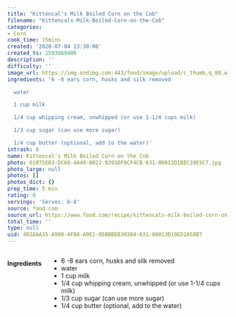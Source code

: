 ```yaml
---
title: "Kittencal's Milk Boiled Corn on the Cob"
filename: "Kittencals-Milk-Boiled-Corn-on-the-Cob"
categories:
- Corn
cook_time: 15mins
created: '2020-07-04 13:30:06'
created_ts: 1593869406
description: ''
difficulty: ''
image_url: https://img.sndimg.com:443/food/image/upload/c_thumb,q_80,w_616,h_347/v1/img/recipes/12/18/97/picQm6KFZ.jpg
ingredients: '6 -8 ears corn, husks and silk removed

  water

  1 cup milk

  1/4 cup whipping cream, unwhipped (or use 1-1/4 cups milk)

  1/3 cup sugar (can use more sugar)

  1/4 cup butter (optional, add to the water)'
intrash: 0
name: Kittencal's Milk Boiled Corn on the Cob
photo: 61075E03-DC68-4A49-B022-8391DF0CF4CB-631-00013D1BEC39E5C7.jpg
photo_large: null
photos: []
photos_dict: {}
prep_time: 5 min
rating: 0
servings: 'Serves: 6-8'
source: food.com
source_url: https://www.food.com/recipe/kittencals-milk-boiled-corn-on-the-cob-121897
total_time: ''
type: null
uid: 4D1DAA35-A990-4F80-A9E1-05BBBEB30304-631-00013D19ED1A58B7
---
```

<div class="large-8 medium-7 columns" id="writeup">	</div><!-- #writeup -->
</div><!-- #row-one -->
<div class="row" id="row-two">	<div class="medium-4 small-5 columns"><h4 id="ingredients">Ingredients</h4><div class="box box-ingredients content"><ul>
<li>6 -8 ears corn, husks and silk removed</li>
<li>water</li>
<li>1 cup milk</li>
<li>1/4 cup whipping cream, unwhipped (or use 1-1/4 cups milk)</li>
<li>1/3 cup sugar (can use more sugar)</li>
<li>1/4 cup butter (optional, add to the water)</li>
</ul>
</div>	</div>	<div class="medium-6 small-7 columns">	</div>